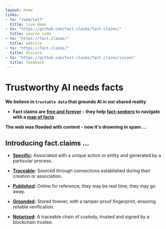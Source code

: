 ```yaml
---
layout: home
links:
- to: "/web/self"
  title: live demo
- to: "https://github.com/fact-claims/fact.claims/"
  title: source code
- to: "https://fact.claims/"
  title: website
- to: "https://fact.claims/"
  title: discord
- to: "https://github.com/fact-claims/fact.claims/issues"
  title: feedback
---
```

# Trustworthy AI needs facts

**We believe in `trustable data` that grounds AI in our shared reality**

- **Fact claims are [free and forever](/claim/) - they help [fact-seekers](/howto/crawling) to navigate with a [map of facts](/web/self)** .

**The web was flooded with content - now it's drowning in spam ...**

## Introducing fact.claims ...

- **[Specific](/claim/):** Associated with a unique action or entity and generated by a particular process.

- **[Traceable](/claim/):** Sourced through connections established during their creation or association.

- **[Published](/claim/):** Online for reference, they may be real time, they may go away.

- **[Grounded](/claim/):** Stored forever, with a tamper-proof fingerprint, ensuring reliable verification.

- **[Notarized](/claim/):** A traceable chain of custody, trusted and signed by a blockchain trustee.

